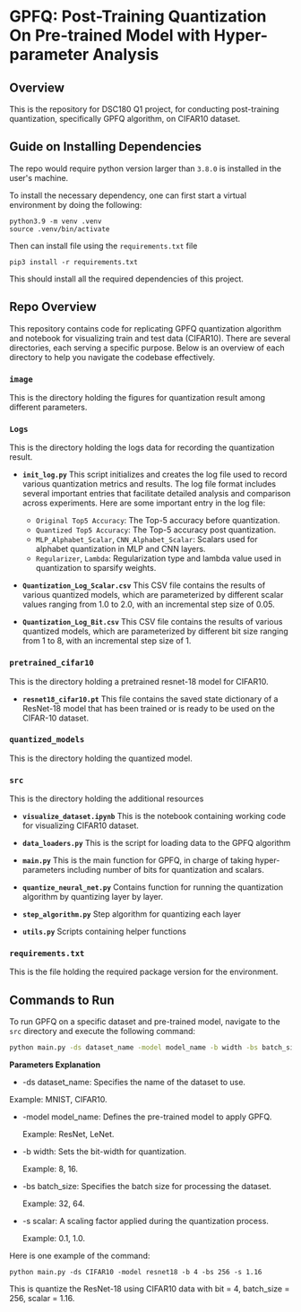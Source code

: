 # GPFQ: Post-Training Quantization On Pre-trained Model with Hyper-parameter Analysis
## Overview
This is the repository for DSC180 Q1 project, for conducting post-training quantization, specifically GPFQ algorithm, on CIFAR10 dataset.

## Guide on Installing Dependencies

The repo would require python version larger than `3.8.0` is installed in the user's 
machine.

To install the necessary dependency, one can first start a virtual environment
by doing the following: 
```
python3.9 -m venv .venv
source .venv/bin/activate
```
Then can install file using the `requirements.txt` file
```
pip3 install -r requirements.txt
```
This should install all the required dependencies of this project. 

## Repo Overview

This repository contains code for replicating GPFQ quantization algorithm and notebook for visualizing train and test data (CIFAR10). There are several directories, each serving a specific purpose. Below is an overview of each directory to help you navigate the codebase effectively.

### `image`

This is the directory holding the figures for quantization result among different parameters. 

### `Logs`

This is the directory holding the logs data for recording the quantization result. 

- **`init_log.py`**
    This script initializes and creates the log file used to record various quantization metrics and results. The log file format includes several important entries that facilitate detailed analysis and comparison across experiments. Here are some important entry in the log file:
    - `Original Top5 Accuracy`: The Top-5 accuracy before quantization.
    - `Quantized Top5 Accuracy`: The Top-5 accuracy post quantization.
    - `MLP_Alphabet_Scalar`, `CNN_Alphabet_Scalar`: Scalars used for alphabet quantization in MLP and CNN layers.
    - `Regularizer`, `Lambda`: Regularization type and lambda value used in quantization to sparsify weights.

- **`Quantization_Log_Scalar.csv`**
    This CSV file contains the results of various quantized models, which are parameterized by different scalar values ranging from 1.0 to 2.0, with an incremental step size of 0.05.
  
- **`Quantization_Log_Bit.csv`**
    This CSV file contains the results of various quantized models, which are parameterized by different bit size ranging from 1 to 8, with an incremental step size of 1.
  
### `pretrained_cifar10`

This is the directory holding a pretrained resnet-18 model for CIFAR10. 

- **`resnet18_cifar10.pt`**
  This file contains the saved state dictionary of a ResNet-18 model that has been trained or is ready to be used on the CIFAR-10 dataset.

### `quantized_models`

This is the directory holding the quantized model.

### `src`

This is the directory holding the additional resources

- **`visualize_dataset.ipynb`**
    This is the notebook containing working code for visualizing CIFAR10 dataset.

- **`data_loaders.py`**
    This is the script for loading data to the GPFQ algorithm

- **`main.py`**
    This is the main function for GPFQ, in charge of taking hyper-parameters including number of bits for quantization and scalars.

- **`quantize_neural_net.py`**
    Contains function for running the quantization algorithm by quantizing layer by layer.

- **`step_algorithm.py`**
    Step algorithm for quantizing each layer

- **`utils.py`**
    Scripts containing helper functions

### `requirements.txt`

This is the file holding the required package version for the environment.


## Commands to Run

To run GPFQ on a specific dataset and pre-trained model, navigate to the `src` directory and execute the following command:

```bash
python main.py -ds dataset_name -model model_name -b width -bs batch_size -s scalar
```

**Parameters Explanation**

- -ds dataset_name: Specifies the name of the dataset to use.

Example: MNIST, CIFAR10.

- -model model_name: Defines the pre-trained model to apply GPFQ.

    Example: ResNet, LeNet.

- -b width: Sets the bit-width for quantization.

    Example: 8, 16.

- -bs batch_size: Specifies the batch size for processing the dataset.

    Example: 32, 64.

- -s scalar: A scaling factor applied during the quantization process.

    Example: 0.1, 1.0.


Here is one example of the command:

```
python main.py -ds CIFAR10 -model resnet18 -b 4 -bs 256 -s 1.16
```
This is quantize the ResNet-18 using CIFAR10 data with bit = 4, batch_size = 256, scalar = 1.16.
